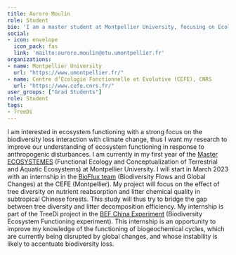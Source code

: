 ```yaml
---
title: Aurore Moulin 
role: Student
bio: 'I am a master student at Montpellier University, focusing on Ecology and Ecosystem functioning.'
social:
- icon: envelope
  icon_pack: fas
  link: 'mailto:aurore.moulin@etu.umontpellier.fr'
organizations:
- name: Montpellier University
  url: "https://www.umontpellier.fr/"
- name: Centre d’Ecologie Fonctionnelle et Evolutive (CEFE), CNRS 
  url: "https://www.cefe.cnrs.fr/"
user_groups: ["Grad Students"]
role: Student
tags: 
- TreeDi
---
```


I am interested in ecosystem functioning with a strong focus on the biodiversity loss interaction with climate change, thus I want my research to improve our understanding of ecosystem functioning in response to anthropogenic disturbances. I am currently in my first year of the [Master ECOSYSTEMES](https://biologie-ecologie.com/parcours-ecosystemes/) (Functional Ecology and Conceptualization of Terrestrial and Aquatic Ecosystems) at Montpellier University. I will start in March 2023 with an internship in the [BioFlux team](https://www.cefe.cnrs.fr/fr/recherche/ef/bioflux) (Biodiversity Flows and Global Changes) at the CEFE (Montpellier). My project will focus on the effect of tree diversity on nutrient reabsorption and litter chemical quality in subtropical Chinese forests. This study will thus try to bridge the gap between tree diversity and litter decomposition efficiency. My internship is part of the TreeDì project in the [BEF China Experiment](https://bef-china.com/) (Biodiversity Ecosystem Functioning experiment). This internship is an opportunity to improve my knowledge of the functioning of biogeochemical cycles, which are currently being disrupted by global changes, and whose instability is likely to accentuate biodiversity loss.
